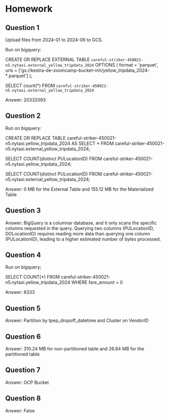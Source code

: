 # Homework

## Question 1

Upload files from 2024-01 to 2024-06 to GCS.

Run on bigquery:

CREATE OR REPLACE EXTERNAL TABLE `careful-striker-450021-n5.nytaxi.external_yellow_tripdata_2024`
OPTIONS (
  format = 'parquet',
  uris = ['gs://kestra-de-zoomcamp-bucket-mh/yellow_tripdata_2024-*.parquet']
);

SELECT count(*) FROM `careful-striker-450021-n5.nytaxi.external_yellow_tripdata_2024`

Answer: 20332093

## Question 2

Run on bigquery:

CREATE OR REPLACE TABLE careful-striker-450021-n5.nytaxi.yellow_tripdata_2024 AS
SELECT * FROM careful-striker-450021-n5.nytaxi.external_yellow_tripdata_2024;

SELECT COUNT(distinct PULocationID) FROM careful-striker-450021-n5.nytaxi.yellow_tripdata_2024;

SELECT COUNT(distinct PULocationID) FROM careful-striker-450021-n5.nytaxi.external_yellow_tripdata_2024;

Answer: 0 MB for the External Table and 155.12 MB for the Materialized Table

## Question 3

Answer: BigQuery is a columnar database, and it only scans the specific columns requested in the query. Querying two columns (PULocationID, DOLocationID) requires reading more data than querying one column (PULocationID), leading to a higher estimated number of bytes processed.

## Question 4

Run on bigquery;

SELECT COUNT(*) FROM careful-striker-450021-n5.nytaxi.yellow_tripdata_2024
WHERE fare_amount = 0 

Answer: 8333

## Question 5

Answer: Partition by tpep_dropoff_datetime and Cluster on VendorID

## Question 6

Answer: 310.24 MB for non-partitioned table and 26.84 MB for the partitioned table

## Question 7

Answer: GCP Bucket

## Question 8

Answer: False






